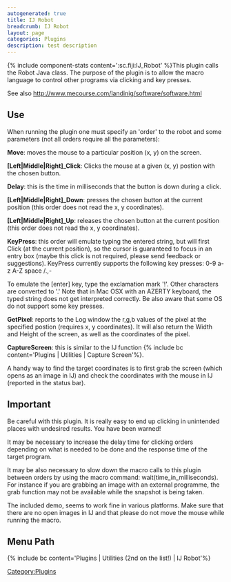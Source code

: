 ```yaml
---
autogenerated: true
title: IJ Robot
breadcrumb: IJ Robot
layout: page
categories: Plugins
description: test description
---
```


{% include component-stats content=':sc.fiji:IJ\_Robot' %}This plugin calls the Robot Java class. The purpose of the plugin is to allow the macro language to control other programs via clicking and key presses.

See also http://www.mecourse.com/landinig/software/software.html

## Use

When running the plugin one must specify an 'order' to the robot and some parameters (not all orders require all the parameters):

**Move**: moves the mouse to a particular position (x, y) on the screen.

**\[Left|Middle|Right\]\_Click**: Clicks the mouse at a given (x, y) postion with the chosen button.

**Delay**: this is the time in milliseconds that the button is down during a click.

**\[Left|Middle|Right\]\_Down**: presses the chosen button at the current position (this order does not read the x, y coordinates).

**\[Left|Middle|Right\]\_Up**: releases the chosen button at the current position (this order does not read the x, y coordinates).

**KeyPress**: this order will emulate typing the entered string, but will first Click (at the current position), so the cursor is guaranteed to focus in an entry box (maybe this click is not required, please send feedback or suggestions). KeyPress currently supports the following key presses: 0-9 a-z A-Z space /.,-

To emulate the \[enter\] key, type the exclamation mark '\!'. Other characters are converted to '.' Note that in Mac OSX with an AZERTY keyboard, the typed string does not get interpreted correctly. Be also aware that some OS do not support some key presses.

**GetPixel**: reports to the Log window the r,g,b values of the pixel at the specified postion (requires x, y coordinates). It will also return the Width and Height of the screen, as well as the coordinates of the pixel.

**CaptureScreen**: this is similar to the IJ function {% include bc content='Plugins | Utilities | Capture Screen'%}.

A handy way to find the target coordinates is to first grab the screen (which opens as an image in IJ) and check the coordinates with the mouse in IJ (reported in the status bar).

## Important

Be careful with this plugin. It is really easy to end up clicking in unintended places with undesired results. You have been warned\!

It may be necessary to increase the delay time for clicking orders depending on what is needed to be done and the response time of the target program.

It may be also necessary to slow down the macro calls to this plugin between orders by using the macro command: wait(time\_in\_milliseconds). For instance if you are grabbing an image with an external programme, the grab function may not be available while the snapshot is being taken.

The included demo, seems to work fine in various platforms. Make sure that there are no open images in IJ and that please do not move the mouse while running the macro.

## Menu Path

{% include bc content='Plugins | Utilities (2nd on the list\!) | IJ Robot'%}

[Category:Plugins](Category_Plugins "wikilink")
